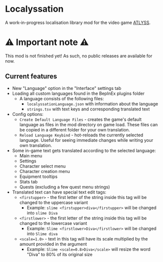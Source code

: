 # Localyssation
A work-in-progress localisation library mod for the video game [ATLYSS](https://store.steampowered.com/app/2768430/ATLYSS/).

# :warning: Important note :warning:
This mod is not finished yet! As such, no public releases are available for now.

## Current features
* New "Language" option in the "Interface" settings tab
* Loading all custom languages found in the BepInEx plugins folder
  * A language consists of the following files:
    * `localyssationLanguage.json` with information about the language
    * `strings.tsv` with text keys and corresponding translated text
* Config options:
  * `Create Default Language Files` - creates the game's default language as files in the mod directory on game load. These files can be copied in a different folder for your own translation.
  * `Reload Language Keybind` - hot-reloads the currently selected language. Useful for seeing immediate changes while writing your own translation.
* Some in-game text gets translated according to the selected language:
  * Main menu
  * Settings
  * Character select menu
  * Character creation menu
  * Equipment tooltips
  * Stats tab
  * Quests (excluding a few quest menu strings)
* Translated text can have special text edit tags:
  * `<firstupper>` - the first letter of the string inside this tag will be changed to the uppercase variant
    * Example: `slime <firstupper>diva</firstupper>` will be changed into `slime Diva`
  * `<firstlower>` - the first letter of the string inside this tag will be changed to the lowercase variant
    * Example: `Slime <firstlower>Diva</firstlower>` will be changed into `Slime diva`
  * `<scale=1.0>` - text in this tag will have its scale multiplied by the amount provided in the argument
    * Example: `Slime <scale=0.8>Diva</scale>` will resize the word "Diva" to 80% of its original size
